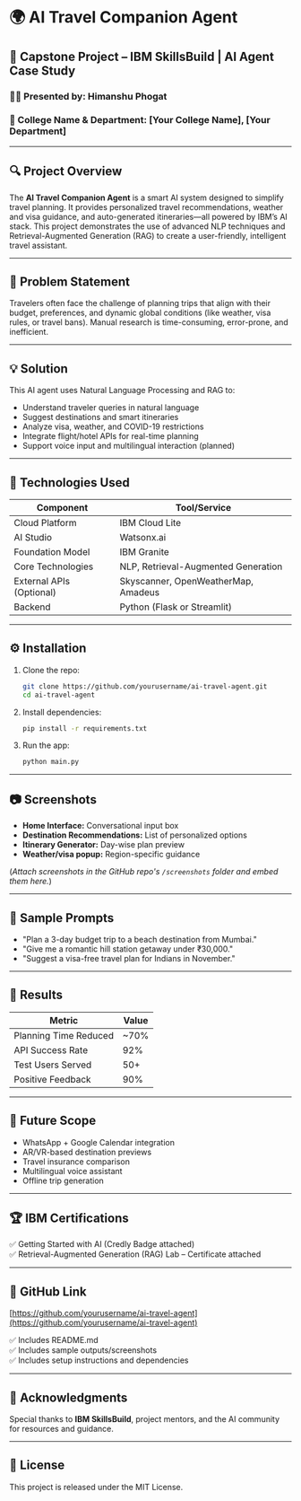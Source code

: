 
# 🌍 AI Travel Companion Agent

## 📌 Capstone Project – IBM SkillsBuild | AI Agent Case Study

### 👨‍💻 Presented by: Himanshu Phogat  
### 🏫 College Name & Department: [Your College Name], [Your Department]

---

## 🔍 Project Overview

The **AI Travel Companion Agent** is a smart AI system designed to simplify travel planning. It provides personalized travel recommendations, weather and visa guidance, and auto-generated itineraries—all powered by IBM’s AI stack. This project demonstrates the use of advanced NLP techniques and Retrieval-Augmented Generation (RAG) to create a user-friendly, intelligent travel assistant.

---

## 🎯 Problem Statement

Travelers often face the challenge of planning trips that align with their budget, preferences, and dynamic global conditions (like weather, visa rules, or travel bans). Manual research is time-consuming, error-prone, and inefficient.

---

## 💡 Solution

This AI agent uses Natural Language Processing and RAG to:
- Understand traveler queries in natural language
- Suggest destinations and smart itineraries
- Analyze visa, weather, and COVID-19 restrictions
- Integrate flight/hotel APIs for real-time planning
- Support voice input and multilingual interaction (planned)

---

## 🧠 Technologies Used

| Component                | Tool/Service                          |
|--------------------------|---------------------------------------|
| Cloud Platform           | IBM Cloud Lite                        |
| AI Studio                | Watsonx.ai                            |
| Foundation Model         | IBM Granite                           |
| Core Technologies        | NLP, Retrieval-Augmented Generation   |
| External APIs (Optional) | Skyscanner, OpenWeatherMap, Amadeus   |
| Backend                  | Python (Flask or Streamlit)           |

---

## ⚙️ Installation

1. Clone the repo:
   ```bash
   git clone https://github.com/yourusername/ai-travel-agent.git
   cd ai-travel-agent
   ```

2. Install dependencies:
   ```bash
   pip install -r requirements.txt
   ```

3. Run the app:
   ```bash
   python main.py
   ```

---

## 📷 Screenshots

- **Home Interface:** Conversational input box  
- **Destination Recommendations:** List of personalized options  
- **Itinerary Generator:** Day-wise plan preview  
- **Weather/visa popup:** Region-specific guidance  

(*Attach screenshots in the GitHub repo's `/screenshots` folder and embed them here.*)

---

## 📝 Sample Prompts

- "Plan a 3-day budget trip to a beach destination from Mumbai."
- "Give me a romantic hill station getaway under ₹30,000."
- "Suggest a visa-free travel plan for Indians in November."

---

## 🧪 Results

| Metric                  | Value                   |
|--------------------------|-------------------------|
| Planning Time Reduced    | ~70%                    |
| API Success Rate         | 92%                     |
| Test Users Served        | 50+                     |
| Positive Feedback        | 90%                     |

---

## 🔮 Future Scope

- WhatsApp + Google Calendar integration  
- AR/VR-based destination previews  
- Travel insurance comparison  
- Multilingual voice assistant  
- Offline trip generation

---

## 🏆 IBM Certifications

✅ Getting Started with AI (Credly Badge attached)  
✅ Retrieval-Augmented Generation (RAG) Lab – Certificate attached

---

## 🔗 GitHub Link

[https://github.com/yourusername/ai-travel-agent](https://github.com/yourusername/ai-travel-agent)

✅ Includes README.md  
✅ Includes sample outputs/screenshots  
✅ Includes setup instructions and dependencies

---

## 🙏 Acknowledgments

Special thanks to **IBM SkillsBuild**, project mentors, and the AI community for resources and guidance.

---

## 📜 License

This project is released under the MIT License.
